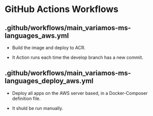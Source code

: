 # GitHub Actions Workflows

## .github/workflows/main_variamos-ms-languages_aws.yml

- Build the image and deploy to ACR.

- It Action runs each time the develop branch has a new commit.

## .github/workflows/main_variamos-ms-languages_deploy_aws.yml

- Deploy all apps on the AWS server based, in a Docker-Composer definition file.

- It shuld be run manually.